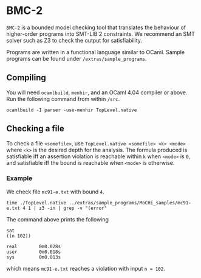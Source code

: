 # BMC-2

`BMC-2` is a bounded model checking tool that translates the behaviour
of higher-order programs into SMT-LIB 2 constraints. We recommend an SMT solver such as Z3 to check the output for satisfiability.

Programs are written in a functional language similar to OCaml. Sample programs can be found under `/extras/sample_programs`.

## Compiling

You will need `ocamlbuild`, `menhir`, and an OCaml 4.04 compiler or above. Run the following command from within `/src`.

    ocamlbuild -I parser -use-menhir TopLevel.native

## Checking a file

To check a file `<somefile>`, use `TopLevel.native <somefile> <k> <mode>` where `<k>` is the desired depth for the analysis. The formula produced is satisfiable iff an assertion violation is reachable within `k` when `<mode>` is `0`, and satisfiable iff the bound is reachable when `<mode>` is otherwise.

### Example
We check file `mc91-e.txt` with bound `4`.

    time ./TopLevel.native ../extras/sample_programs/MoCHi_samples/mc91-e.txt 4 1 | z3 -in | grep -v "(error"

The command above prints the following

    sat
    ((n 102))

    real        0m0.028s
    user        0m0.018s
    sys         0m0.013s

which means `mc91-e.txt` reaches a violation with input `n = 102`.
